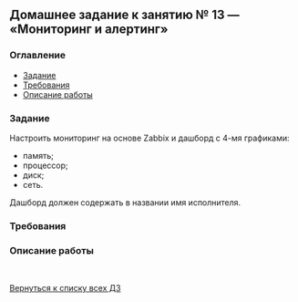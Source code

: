 ## Домашнее задание к занятию № 13 — «Мониторинг и алертинг»    <!-- omit in toc -->

### Оглавление  <!-- omit in toc -->

- [Задание](#Задание)
- [Требования](#Требования)
- [Описание работы](#Описание-работы)

### Задание

Настроить мониторинг на основе Zabbix и дашборд с 4-мя графиками:
- память;
- процессор;
- диск;
- сеть.

Дашборд должен содержать в названии имя исполнителя.

### Требования



### Описание работы



<br/>

[Вернуться к списку всех ДЗ](../README.md)